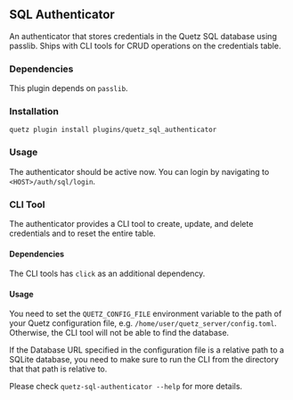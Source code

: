 ## SQL Authenticator

An authenticator that stores credentials in the Quetz SQL database using passlib. Ships with CLI tools for CRUD operations on the credentials table.

### Dependencies

This plugin depends on `passlib`.

### Installation

```
quetz plugin install plugins/quetz_sql_authenticator
```

### Usage

The authenticator should be active now. You can login by navigating to `<HOST>/auth/sql/login`.

### CLI Tool

The authenticator provides a CLI tool to create, update, and delete credentials and to reset the entire table.

#### Dependencies

The CLI tools has `click` as an additional dependency.

#### Usage

You need to set the `QUETZ_CONFIG_FILE` environment variable to the path of your Quetz configuration file, e.g. `/home/user/quetz_server/config.toml`. Otherwise, the CLI tool will not be able to find the database.

If the Database URL specified in the configuration file is a relative path to a
SQLite database, you need to make sure to run the CLI from the directory
that that path is relative to.

Please check `quetz-sql-authenticator --help` for more details.
